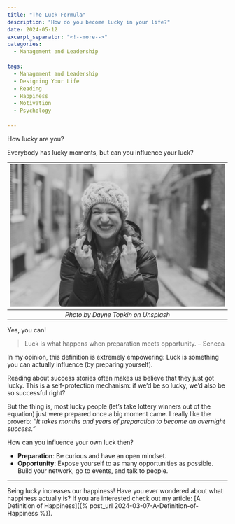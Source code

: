 ```yaml
---
title: "The Luck Formula"
description: "How do you become lucky in your life?"
date: 2024-05-12
excerpt_separator: "<!--more-->"
categories:
  - Management and Leadership

tags:
  - Management and Leadership
  - Designing Your Life
  - Reading
  - Happiness
  - Motivation
  - Psychology

---
```


How lucky are you?

Everybody has lucky moments, but can you influence your luck?

| ![image](/assets/images/dayne-topkin-luck-unsplash.jpg) |
|:--:|
| *Photo by Dayne Topkin on Unsplash* |

Yes, you can!

> Luck is what happens when preparation meets opportunity. – Seneca
> 

In my opinion, this definition is extremely empowering: Luck is something you can actually influence (by preparing yourself).

Reading about success stories often makes us believe that they just got lucky. This is a self-protection mechanism: if we’d be so lucky, we’d also be so successful right?

But the thing is, most lucky people (let’s take lottery winners out of the equation) just were prepared once a big moment came. I really like the proverb: *“It takes months and years of preparation to become an overnight success.”*

How can you influence your own luck then?

- **Preparation**: Be curious and have an open mindset.
- **Opportunity**: Expose yourself to as many opportunities as possible. Build your network, go to events, and talk to people.

---
Being lucky increases our happiness! Have you ever wondered about what happiness actually is? If you are interested check out my article: [A Definition of Happiness]({% post_url 2024-03-07-A-Definition-of-Happiness %}).